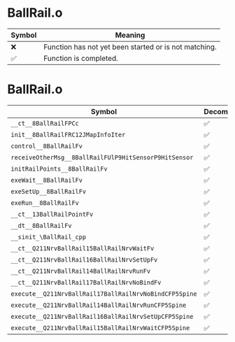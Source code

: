 # BallRail.o
| Symbol | Meaning 
| ------------- | ------------- 
| :x: | Function has not yet been started or is not matching. 
| :white_check_mark: | Function is completed. 


# BallRail.o
| Symbol | Decompiled? |
| ------------- | ------------- |
| `__ct__8BallRailFPCc` | :white_check_mark: |
| `init__8BallRailFRC12JMapInfoIter` | :white_check_mark: |
| `control__8BallRailFv` | :white_check_mark: |
| `receiveOtherMsg__8BallRailFUlP9HitSensorP9HitSensor` | :white_check_mark: |
| `initRailPoints__8BallRailFv` | :white_check_mark: |
| `exeWait__8BallRailFv` | :white_check_mark: |
| `exeSetUp__8BallRailFv` | :white_check_mark: |
| `exeRun__8BallRailFv` | :white_check_mark: |
| `__ct__13BallRailPointFv` | :white_check_mark: |
| `__dt__8BallRailFv` | :white_check_mark: |
| `__sinit_\BallRail_cpp` | :white_check_mark: |
| `__ct__Q211NrvBallRail15BallRailNrvWaitFv` | :white_check_mark: |
| `__ct__Q211NrvBallRail16BallRailNrvSetUpFv` | :white_check_mark: |
| `__ct__Q211NrvBallRail14BallRailNrvRunFv` | :white_check_mark: |
| `__ct__Q211NrvBallRail17BallRailNrvNoBindFv` | :white_check_mark: |
| `execute__Q211NrvBallRail17BallRailNrvNoBindCFP5Spine` | :white_check_mark: |
| `execute__Q211NrvBallRail14BallRailNrvRunCFP5Spine` | :white_check_mark: |
| `execute__Q211NrvBallRail16BallRailNrvSetUpCFP5Spine` | :white_check_mark: |
| `execute__Q211NrvBallRail15BallRailNrvWaitCFP5Spine` | :white_check_mark: |
